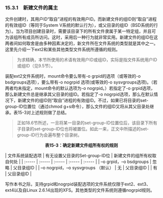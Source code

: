 ### 15.3.1　新建文件的属主

文件创建时，其用户ID“取自”进程的有效用户ID。而新建文件的组ID则“取自”进程的有效组ID（等同于System V系统的默认行为），或父目录的组ID（BSD系统的行为）。当为项目创建目录时，需要该目录下的所有文件隶属于某一特定组，并且可为该组所有成员所访问。这时，采用后一种行为就非常实用。新建文件的组ID在这两者间如何取舍是由多种因素决定的，新文件所在文件系统的类型就是其中之一。这里先介绍一下ext2和某些其他类型文件系统所遵循的规则。

> 为求精确，本节所使用的术语有效用户ID或组ID，实际是指文件系统用户ID或组ID（见9.5节）。

装配ext2文件系统时，mount命令要么带有-o grpid的选项（或等效的-o bsdgroups选项），要么带有-o nogrpid 选项(或等效的-o sysvgroups选项)。（若两者均未指定，mount命令的默认选项为-o nogrpid。）若指定了-o grpid选项，那么新建文件总是继承其父目录的组ID。若指定了-o nogrpid选项，那么在默认情况下，新建文件的组ID则“取自”进程的有效组ID。不过，如果已将目录的set-group-ID位置位（通过chmod g+s命令），那么文件的组ID又将从其父目录处继承。表15-3对上述规则做了总结。

> 正如18.6节所述，一旦将某一目录的set-group-ID位置位后，该目录下所有子目录的set-group-ID位也将被置位。如此一来，正文中所描述的set-group-ID行为会遍布整个目录树。

<center class="my_markdown"><b class="my_markdown">表15-3：确定新建文件组所有权的规则</b></center>

| 文件系统装配选项 | 有无设置父目录的Set-group-ID位 | 新建文件的组所有权取自何处 |
| :-----  | :-----  | :-----  | :-----  | :-----  |
| –o grpid，–o bsdgroups | 忽略 | 父目录组ID |
| –o nogrpid，–o sysvgroups （默认） | 无 | 父目录组ID |
| 有 | 父目录组ID |

写作本书之际，支持grpid和nogrpid装配选项的文件系统仅限于ext2、ext3、ext4以及自Linux 2.6.14出现的XFS。其他类型的文件系统则遵循nogrpid规则。

